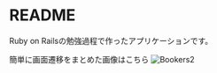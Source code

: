 # README

Ruby on Railsの勉強過程で作ったアプリケーションです。

簡単に画面遷移をまとめた画像はこちら
![Bookers2](https://user-images.githubusercontent.com/78737606/111797588-a3768b00-890c-11eb-8897-fc121af61aa9.png)
